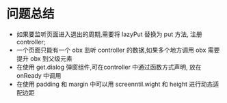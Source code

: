 # 问题总结

- 如果要监听页面进入退出的周期,需要将 lazyPut 替换为 put 方法, 注册 controller;
- 一个页面只能有一个 obx  监听 controller 的数据,如果多个地方调用 obx 需要提升 obx 到父级元素
- 在使用 get.dialog 弹窗组件,可在controller 中通过函数方式声明, 放在 onReady 中调用
- 在使用 padding 和 margin 中可以用 screenntil.wight 和 height 进行动态适配边距